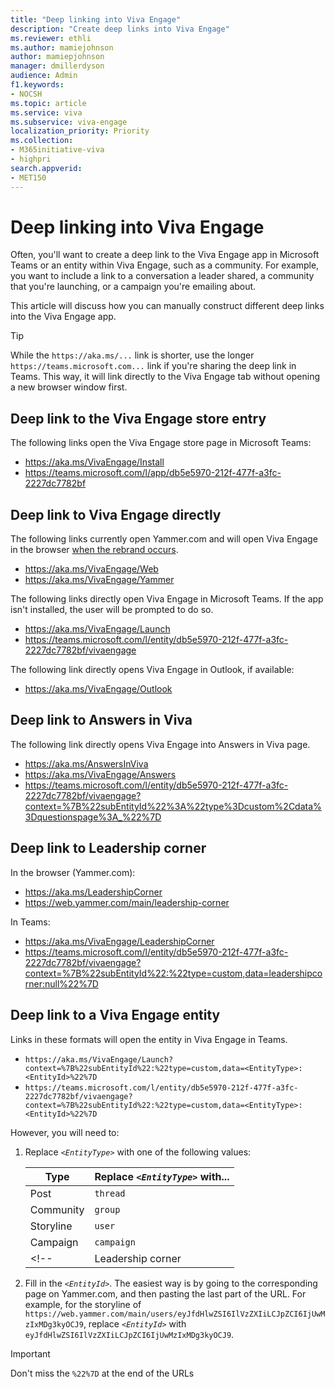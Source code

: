 ```yaml
---
title: "Deep linking into Viva Engage"
description: "Create deep links into Viva Engage"
ms.reviewer: ethli
ms.author: mamiejohnson
author: mamiepjohnson
manager: dmillerdyson
audience: Admin
f1.keywords:
- NOCSH
ms.topic: article
ms.service: viva
ms.subservice: viva-engage
localization_priority: Priority
ms.collection:  
- M365initiative-viva
- highpri
search.appverid:
- MET150
---
```

# Deep linking into Viva Engage

Often, you'll want to create a deep link to the Viva Engage app in Microsoft Teams or an entity within Viva Engage, such as a community. For example, you want to include a link to a conversation a leader shared, a community that you're launching, or a campaign you're emailing about.

This article will discuss how you can manually construct different deep links into the Viva Engage app.

> [!TIP]
> While the `https://aka.ms/...` link is shorter, use the longer `https://teams.microsoft.com...` link if you're sharing the deep link in Teams. This way, it will link directly to the Viva Engage tab without opening a new browser window first.

## Deep link to the Viva Engage store entry
The following links open the Viva Engage store page in Microsoft Teams:
- https://aka.ms/VivaEngage/Install
- https://teams.microsoft.com/l/app/db5e5970-212f-477f-a3fc-2227dc7782bf

## Deep link to Viva Engage directly
The following links currently open Yammer.com and will open Viva Engage in the browser [when the rebrand occurs](https://techcommunity.microsoft.com/t5/yammer-blog/yammer-is-evolving-to-viva-engage/ba-p/3738825). 
- https://aka.ms/VivaEngage/Web
- https://aka.ms/VivaEngage/Yammer

The following links directly open Viva Engage in Microsoft Teams. If the app isn't installed, the user will be prompted to do so.
- https://aka.ms/VivaEngage/Launch
- https://teams.microsoft.com/l/entity/db5e5970-212f-477f-a3fc-2227dc7782bf/vivaengage

The following link directly opens Viva Engage in Outlook, if available:
- https://aka.ms/VivaEngage/Outlook

## Deep link to Answers in Viva
The following link directly opens Viva Engage into Answers in Viva page.
- https://aka.ms/AnswersInViva
- https://aka.ms/VivaEngage/Answers
- https://teams.microsoft.com/l/entity/db5e5970-212f-477f-a3fc-2227dc7782bf/vivaengage?context=%7B%22subEntityId%22%3A%22type%3Dcustom%2Cdata%3Dquestionspage%3A_%22%7D


## Deep link to Leadership corner
In the browser (Yammer.com): 
- https://aka.ms/LeadershipCorner
- https://web.yammer.com/main/leadership-corner

In Teams:
- https://aka.ms/VivaEngage/LeadershipCorner
- https://teams.microsoft.com/l/entity/db5e5970-212f-477f-a3fc-2227dc7782bf/vivaengage?context=%7B%22subEntityId%22:%22type=custom,data=leadershipcorner:null%22%7D 

## Deep link to a Viva Engage entity
Links in these formats will open the entity in Viva Engage in Teams. 

- `https://aka.ms/VivaEngage/Launch?context=%7B%22subEntityId%22:%22type=custom,data=<EntityType>:<EntityId>%22%7D`
- `https://teams.microsoft.com/l/entity/db5e5970-212f-477f-a3fc-2227dc7782bf/vivaengage?context=%7B%22subEntityId%22:%22type=custom,data=<EntityType>:<EntityId>%22%7D`

However, you will need to:
1. Replace _`<EntityType>`_ with one of the following values: 
   
   | Type      | Replace _`<EntityType>`_ with... |
   | --------- | ------------- |
   | Post      | `thread`  |
   | Community | `group`  |
   | Storyline | `user`  |
   | Campaign  | `campaign`  |
   <!-- | Leadership corner | `leadershipcorner`  | -->

2. Fill in the  _`<EntityId>`_. The easiest way is by going to the corresponding page on Yammer.com, and then pasting the last part of the URL. For example, for the storyline of `https://web.yammer.com/main/users/eyJfdHlwZSI6IlVzZXIiLCJpZCI6IjUwMzIxMDg3kyOCJ9`, replace _`<EntityId>`_  with `eyJfdHlwZSI6IlVzZXIiLCJpZCI6IjUwMzIxMDg3kyOCJ9`.

> [!IMPORTANT] 
> Don't miss the `%22%7D` at the end of the URLs
